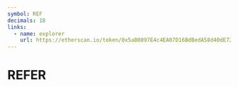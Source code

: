 ```yaml
---
symbol: REF
decimals: 18
links:
  - name: explorer
    url: https://etherscan.io/token/0x5aB0897E4c4EA07D16BdBedA58d40dE728bCE16C
---
```


# REFER
